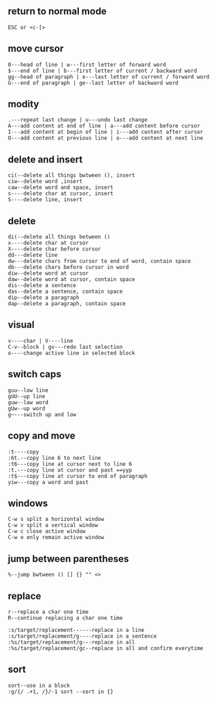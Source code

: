 ## return to normal mode

```vim
ESC or <c-[>
```

## move cursor

```vim
0---head of line | w---first letter of forward word
$---end of line | b---first letter of current / backward word
gg--head of paragraph | e---last letter of current / forward word
G---end of paragraph | ge--last letter of backward word
```

## modity

```vim
.---repeat last change | u---undo last change
A---add content at end of line | a---add content before cursor
I---add content at begin of line | i---add content after cursor
O---add content at previous line | o---add content at next line
```

## delete and insert

```vim
ci(--delete all things bwtween (), insert
ciw--delete word ,insert
caw--delete word and space, insert
s----delete char at cursor, insert
S----delete line, insert
```

## delete

```vim
di(--delete all things between ()
x----delete char at cursor
X----delete char before cursor
dd---delete line
dw---delete chars from cursor to end of word, contain space
db---delete chars before cursor in word
diw--delete word at cursor
daw--delete word at cursor, contain space
dis--delete a sentence
das--delete a sentence, contain space
dip--delete a paragraph
dap--delete a paragraph, contain space
```

## visual

```vim
v----char | V----line
C-v--block | gv---redo last selection
o----change active line in selected block
```

## switch caps

```vim
guu--low line
gUU--up line
guw--low word
gUw--up word
g~---switch up and low
```

## copy and move

```vim
:t----copy
:6t.--copy line 6 to next line
:t6---copy line at cursor next to line 6
:t.---copy line at cursor and past ==yyp
:t$---copy line at cursor to end of paragraph
yiw---copy a word and past
```

## windows

```vim
C-w s split a horizontal window
C-w v split a vertical window
C-w c close active window
C-w o only remain active window
```

## jump between parentheses

```vim
%--jump bwtween () [] {} "" <>
```

## replace

```vim
r--replace a char one time
R--continue replacing a char one time

:s/target/replacement------replace in a line
:s/target/replacement/g----replace in a sentence
:%s/target/replacement/g---replace in all
:%s/target/replacement/gc--replace in all and confirm everytime
```

## sort

```vim
sort--use in a block
:g/{/ .+1, /}/-1 sort --sort in {}
```
